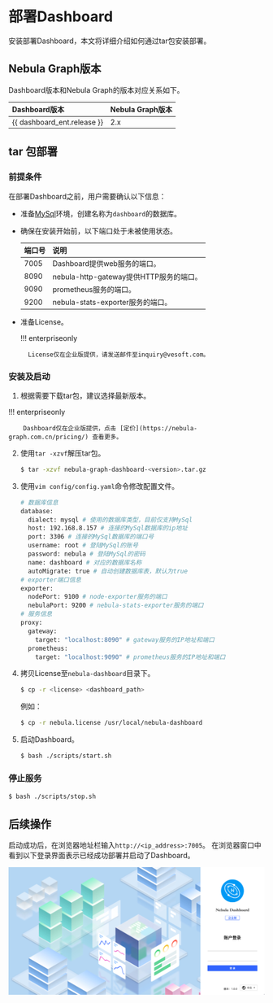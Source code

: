 # 部署Dashboard

安装部署Dashboard，本文将详细介绍如何通过tar包安装部署。

## Nebula Graph版本

Dashboard版本和Nebula Graph的版本对应关系如下。

|Dashboard版本|Nebula Graph版本|
|:---|:---|
|{{ dashboard_ent.release }}|2.x|

## tar 包部署
### 前提条件

在部署Dashboard之前，用户需要确认以下信息：

- 准备[MySql](https://www.mysql.com/cn/)环境，创建名称为`dashboard`的数据库。
- 确保在安装开始前，以下端口处于未被使用状态。
  
  | 端口号 | 说明 |
  | ---- | ---- |
  | 7005 | Dashboard提供web服务的端口。 |
  | 8090 | nebula-http-gateway提供HTTP服务的端口。 |
  | 9090 | prometheus服务的端口。 |
  | 9200 | nebula-stats-exporter服务的端口。 |

- 准备License。

  !!! enterpriseonly

        License仅在企业版提供，请发送邮件至inquiry@vesoft.com。


### 安装及启动

1. 根据需要下载tar包，建议选择最新版本。

  !!! enterpriseonly

        Dashboard仅在企业版提供，点击 [定价](https://nebula-graph.com.cn/pricing/) 查看更多。

2. 使用`tar -xzvf`解压tar包。

   ```bash
   $ tar -xzvf nebula-graph-dashboard-<version>.tar.gz
   ```

3. 使用`vim config/config.yaml`命令修改配置文件。

   ```bash
   # 数据库信息
   database:
     dialect: mysql # 使用的数据库类型，目前仅支持MySql
     host: 192.168.8.157 # 连接的MySql数据库的ip地址
     port: 3306 # 连接的MySql数据库的端口号
     username: root # 登陆MySql的账号
     password: nebula # 登陆MySql的密码
     name: dashboard # 对应的数据库名称
     autoMigrate: true # 自动创建数据库表，默认为true
   # exporter端口信息
   exporter:
     nodePort: 9100 # node-exporter服务的端口
     nebulaPort: 9200 # nebula-stats-exporter服务的端口
   # 服务信息
   proxy:
     gateway:
       target: "localhost:8090" # gateway服务的IP地址和端口
     prometheus:
       target: "localhost:9090" # prometheus服务的IP地址和端口
   ```

4. 拷贝License至`nebula-dashboard`目录下。

   ```bash
   $ cp -r <license> <dashboard_path>
   ```

   例如：
   ```bash
   $ cp -r nebula.license /usr/local/nebula-dashboard
   ```

5. 启动Dashboard。

   ```bash
   $ bash ./scripts/start.sh
   ```

### 停止服务

```bash
$ bash ./scripts/stop.sh
```

## 后续操作

启动成功后，在浏览器地址栏输入`http://<ip_address>:7005`。
在浏览器窗口中看到以下登录界面表示已经成功部署并启动了Dashboard。

![start-page](../nebula-dashboard-ent/figs/ds-028.png)